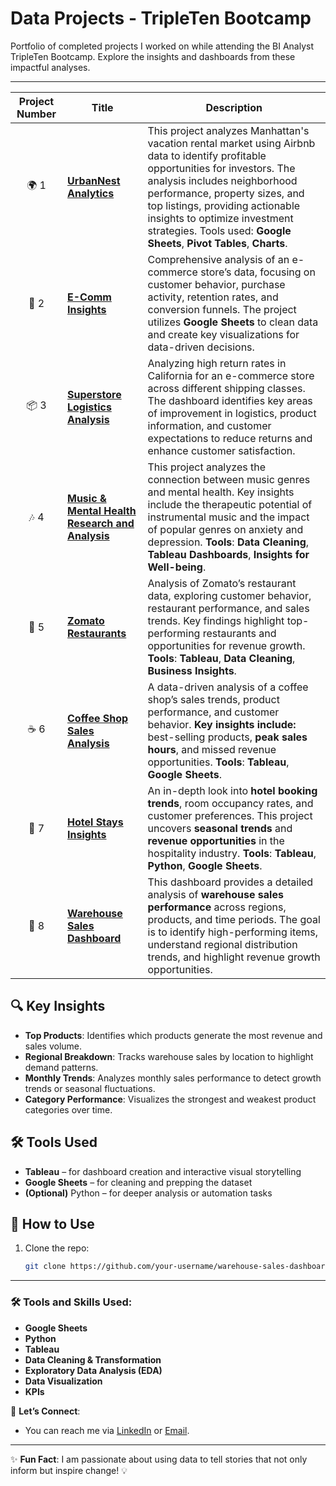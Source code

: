 # Data Projects - TripleTen Bootcamp

Portfolio of completed projects I worked on while attending the BI Analyst TripleTen Bootcamp. Explore the insights and dashboards from these impactful analyses.

---

| **Project Number** | **Title** | **Description** |
| :---------------: | ----------- | ------------ |
| 🌍 1 | [**UrbanNest Analytics**](https://docs.google.com/spreadsheets/d/1Cxh5BZZzvQIZ5wAb0TGzpXUaVOcipXXlkg3a5iDdfz4/edit?usp=sharing) | This project analyzes Manhattan's vacation rental market using Airbnb data to identify profitable opportunities for investors. The analysis includes neighborhood performance, property sizes, and top listings, providing actionable insights to optimize investment strategies. Tools used: **Google Sheets**, **Pivot Tables**, **Charts**. |
| 🛒 2 | [**E-Comm Insights**](https://docs.google.com/spreadsheets/d/1ZkFRRoC1LxGZjKQM1ZhiqVoGbdOZmQXi0pKvJ0yxo-I/edit?usp=sharing) | Comprehensive analysis of an e-commerce store’s data, focusing on customer behavior, purchase activity, retention rates, and conversion funnels. The project utilizes **Google Sheets** to clean data and create key visualizations for data-driven decisions. |
| 📦 3 | [**Superstore Logistics Analysis**](https://public.tableau.com/views/SuperstoreLogisticsAnalysis/Dashboard32?:language=en-US&:sid=&:redirect=auth&:display_count=n&:origin=viz_share_link) | Analyzing high return rates in California for an e-commerce store across different shipping classes. The dashboard identifies key areas of improvement in logistics, product information, and customer expectations to reduce returns and enhance customer satisfaction. |
| 🎶 4 | [**Music & Mental Health Research and Analysis**](https://public.tableau.com/views/MusicandMentalHealthPresentation/MusicandMentalHealth?:language=en-US&:sid=&:redirect=auth&:display_count=n&:origin=viz_share_link) | This project analyzes the connection between music genres and mental health. Key insights include the therapeutic potential of instrumental music and the impact of popular genres on anxiety and depression. **Tools**: **Data Cleaning**, **Tableau Dashboards**, **Insights for Well-being**. |
| 🍴 5 | [**Zomato Restaurants**](https://public.tableau.com/views/UpdatedZomatoAnalysis/ZomatosRestaurantAnalysis?:language=en-US&:sid=&:redirect=auth&:display_count=n&:origin=viz_share_link) | Analysis of Zomato’s restaurant data, exploring customer behavior, restaurant performance, and sales trends. Key findings highlight top-performing restaurants and opportunities for revenue growth. **Tools**: **Tableau**, **Data Cleaning**, **Business Insights**. |
| ☕ 6 | [**Coffee Shop Sales Analysis**](https://public.tableau.com/app/profile/tasha.curtis/viz/CoffeeShopDataset_17421543632310/Dashboard1?publish=yes) | A data-driven analysis of a coffee shop’s sales trends, product performance, and customer behavior. **Key insights include:** best-selling products, **peak sales hours**, and missed revenue opportunities. **Tools**: **Tableau**, **Google Sheets**. |
| 🏨 7 | [**Hotel Stays Insights**](https://public.tableau.com/views/HotelBooking_TLC/HotelManagementDashboard?%3Adisplay_static_image=y&%3Aembed=true&%3Aembed=y&%3Alanguage=en-US&publish=yes&%3AshowVizHome=n&%3AapiID=host0#navType=0&navSrc=Parse) | An in-depth look into **hotel booking trends**, room occupancy rates, and customer preferences. This project uncovers **seasonal trends** and **revenue opportunities** in the hospitality industry. **Tools**: **Tableau**, **Python**, **Google Sheets**. |
| 🏬 8 |  [**Warehouse Sales Dashboard**](https://public.tableau.com/app/profile/tasha.curtis/viz/Warehouse_Sales/Story1?publish=yes) | This dashboard provides a detailed analysis of **warehouse sales performance** across regions, products, and time periods. The goal is to identify high-performing items, understand regional distribution trends, and highlight revenue growth opportunities.
## 🔍 Key Insights
- **Top Products**: Identifies which products generate the most revenue and sales volume.
- **Regional Breakdown**: Tracks warehouse sales by location to highlight demand patterns.
- **Monthly Trends**: Analyzes monthly sales performance to detect growth trends or seasonal fluctuations.
- **Category Performance**: Visualizes the strongest and weakest product categories over time.
## 🛠️ Tools Used
- **Tableau** – for dashboard creation and interactive visual storytelling
- **Google Sheets** – for cleaning and prepping the dataset
- **(Optional)** Python – for deeper analysis or automation tasks


## 🚀 How to Use
1. Clone the repo:
   ```bash
   git clone https://github.com/your-username/warehouse-sales-dashboard.git

---

### 🛠️ Tools and Skills Used:
- **Google Sheets**
- **Python**  
- **Tableau**
- **Data Cleaning & Transformation**
- **Exploratory Data Analysis (EDA)**
- **Data Visualization**
- **KPIs**
 

📢 **Let’s Connect**:
- You can reach me via [LinkedIn](https://www.linkedin.com/in/tasha-curtis-9ba5864b/) or [Email](curtistasha@gmail.com).

---

✨ **Fun Fact**: I am passionate about using data to tell stories that not only inform but inspire change! 💡


